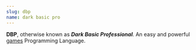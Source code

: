```yaml
---
slug: dbp
name: dark basic pro
---
```

<p><strong>DBP</strong>, otherwise known as <strong><em>Dark Basic Professional</em></strong>. An easy and powerful <a href="/tags/games" title="Articles tagged with 'games'">games</a> Programming Language.
